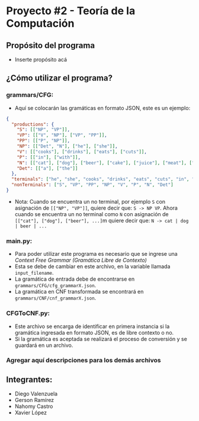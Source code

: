 # Proyecto #2 - Teoría de la Computación

## Propósito del programa
- Inserte propósito acá 

## ¿Cómo utilizar el programa?

### grammars/CFG:
- Aquí se colocarán las gramáticas en formato JSON, este es un ejemplo:

```json
{
  "productions": {
    "S": [["NP", "VP"]],
    "VP": [["V", "NP"], ["VP", "PP"]],
    "PP": [["P", "NP"]],
    "NP": [["Det", "N"], ["he"], ["she"]],
    "V": [["cooks"], ["drinks"], ["eats"], ["cuts"]],
    "P": [["in"], ["with"]],
    "N": [["cat"], ["dog"], ["beer"], ["cake"], ["juice"], ["meat"], ["soup"], ["fork"], ["knife"], ["oven"], ["spoon"]],
    "Det": [["a"], ["the"]]
  },
  "terminals": ["he", "she", "cooks", "drinks", "eats", "cuts", "in", "with", "cat", "dog", "beer", "cake", "juice", "meat", "soup", "fork", "knife", "oven", "spoon", "a", "the"],
  "nonTerminals": ["S", "VP", "PP", "NP", "V", "P", "N", "Det"]
}
```
- Nota: Cuando se encuentra un no terminal, por ejemplo ```S``` con asignación de ```[["NP", "VP"]]```, quiere decir que: ```S -> NP VP```. Ahora cuando se encuentra un no terminal como ```N``` con asignación de ```[["cat"], ["dog"], ["beer"], ...]```m quiere decir que: ```N -> cat | dog | beer | ...```

### main.py:
- Para poder utilizar este programa es necesario que se ingrese una _Context Free Grammar (Gramática Libre de Contexto)_
- Esta se debe de cambiar en este archivo, en la variable llamada ```input_filename```.
- La gramática de entrada debe de encontrarse en ```grammars/CFG/cfg_grammarX.json```.
- La gramática en CNF transformada se encontrará en ```grammars/CNF/cnf_grammarX.json```.

### CFGToCNF.py:
- Este archivo se encarga de identificar en primera instancia si la gramática ingresada en formato JSON, es de libre contexto o no.
- Si la gramática es aceptada se realizará el proceso de conversión y se guardará en un archivo.

### Agregar aquí descripciones para los demás archivos

## Integrantes:

- Diego Valenzuela
- Gerson Ramírez
- Nahomy Castro
- Xavier López
